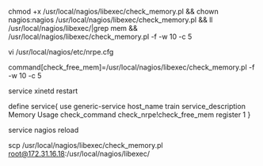 
chmod +x /usr/local/nagios/libexec/check_memory.pl  && chown nagios:nagios /usr/local/nagios/libexec/check_memory.pl && ll /usr/local/nagios/libexec/|grep mem && /usr/local/nagios/libexec/check_memory.pl -f -w 10 -c 5



vi /usr/local/nagios/etc/nrpe.cfg


command[check_free_mem]=/usr/local/nagios/libexec/check_memory.pl -f -w 10 -c 5





service xinetd restart


define service{
      use                            generic-service
      host_name                      train
      service_description            Memory Usage
      check_command                  check_nrpe!check_free_mem
      register                        1
      }


service nagios reload

scp /usr/local/nagios/libexec/check_memory.pl root@172.31.16.18:/usr/local/nagios/libexec/